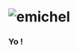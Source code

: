 # ![emichel](https://cdn.discordapp.com/icons/653612743475331073/4d230e63ad3d4aec06d2d8f68fc48f3d.webp?size=256)

### Yo !

